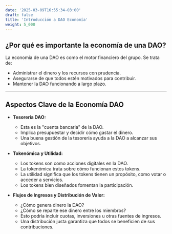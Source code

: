 ```yaml
---
date: '2025-03-09T16:55:34-03:00'
draft: false
title: 'Introducción a DAO Economía'
weight: 5_000
---
```


## ¿Por qué es importante la economía de una DAO?

La economía de una DAO es como el motor financiero del grupo. Se trata de:

* Administrar el dinero y los recursos con prudencia.
* Asegurarse de que todos estén motivados para contribuir.
* Mantener la DAO funcionando a largo plazo.

---

## Aspectos Clave de la Economía DAO

* **Tesorería DAO:**
  * Esta es la "cuenta bancaria" de la DAO.
  * Implica presupuestar y decidir cómo gastar el dinero.
  * Una buena gestión de la tesorería ayuda a la DAO a alcanzar sus objetivos.

* **Tokenómica y Utilidad:**
  * Los tokens son como acciones digitales en la DAO.
  * La tokenómica trata sobre cómo funcionan estos tokens.
  * La utilidad significa que los tokens tienen un propósito, como votar o acceder a servicios.
  * Los tokens bien diseñados fomentan la participación.

* **Flujos de Ingresos y Distribución de Valor:**
  * ¿Cómo genera dinero la DAO? 
  * ¿Cómo se reparte ese dinero entre los miembros?
  * Esto podría incluir cuotas, inversiones u otras fuentes de ingresos.
  * Una distribución justa garantiza que todos se beneficien de sus contribuciones.